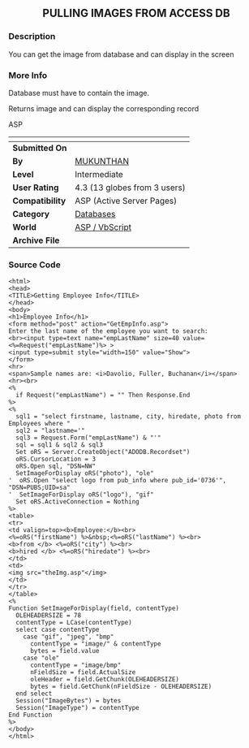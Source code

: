 ﻿<div align="center">

## PULLING IMAGES FROM ACCESS DB


</div>

### Description

You can get the image from database and can display in the screen
 
### More Info
 
Database must have to contain the image.

Returns image and can display the corresponding record

ASP


<span>             |<span>
---                |---
**Submitted On**   |
**By**             |[MUKUNTHAN](https://github.com/Planet-Source-Code/PSCIndex/blob/master/ByAuthor/mukunthan.md)
**Level**          |Intermediate
**User Rating**    |4.3 (13 globes from 3 users)
**Compatibility**  |ASP \(Active Server Pages\)
**Category**       |[Databases](https://github.com/Planet-Source-Code/PSCIndex/blob/master/ByCategory/databases__4-5.md)
**World**          |[ASP / VbScript](https://github.com/Planet-Source-Code/PSCIndex/blob/master/ByWorld/asp-vbscript.md)
**Archive File**   |[](https://github.com/Planet-Source-Code/mukunthan-pulling-images-from-access-db__4-6108/archive/master.zip)





### Source Code

```
<html>
<head>
<TITLE>Getting Employee Info</TITLE>
</head>
<body>
<h1>Employee Info</h1>
<form method="post" action="GetEmpInfo.asp">
Enter the last name of the employee you want to search:
<br><input type=text name="empLastName" size=40 value=<%=Request("empLastName")%> >
<input type=submit style="width=150" value="Show">
</form>
<hr>
<span>Sample names are: <i>Davolio, Fuller, Buchanan</i></span>
<hr><br>
<%
  if Request("empLastName") = "" Then Response.End
%>
<%
  sql1 = "select firstname, lastname, city, hiredate, photo from Employees where "
  sql2 = "lastname='"
  sql3 = Request.Form("empLastName") & "'"
  sql = sql1 & sql2 & sql3
  Set oRS = Server.CreateObject("ADODB.Recordset")
  oRS.CursorLocation = 3
  oRS.Open sql, "DSN=NW"
  SetImageForDisplay oRS("photo"), "ole"
'  oRS.Open "select logo from pub_info where pub_id='0736'", "DSN=PUBS;UID=sa"
'  SetImageForDisplay oRS("logo"), "gif"
  Set oRS.ActiveConnection = Nothing
%>
<table>
<tr>
<td valign=top><b>Employee:</b><br>
<%=oRS("firstName") %>&nbsp;<%=oRS("lastName") %><br>
<b>from </b> <%=oRS("city") %><br>
<b>hired </b> <%=oRS("hiredate") %><br>
</td>
<td>
<img src="theImg.asp"</img>
</td>
</tr>
</table>
<%
Function SetImageForDisplay(field, contentType)
  OLEHEADERSIZE = 78
  contentType = LCase(contentType)
  select case contentType
    case "gif", "jpeg", "bmp"
      contentType = "image/" & contentType
      bytes = field.value
    case "ole"
      contentType = "image/bmp"
      nFieldSize = field.ActualSize
      oleHeader = field.GetChunk(OLEHEADERSIZE)
      bytes = field.GetChunk(nFieldSize - OLEHEADERSIZE)
  end select
  Session("ImageBytes") = bytes
  Session("ImageType") = contentType
End Function
%>
</body>
</html>
```

